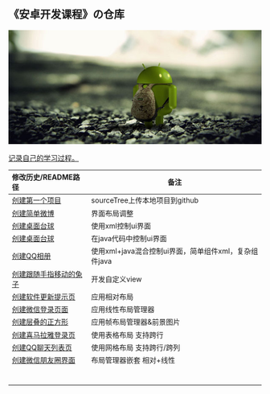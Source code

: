 ## 《安卓开发课程》の仓库


![9_110830212840_1](img/9_110830212840_1.jpg)

<u>记录自己的学习过程。</u>

| 修改历史/README路径                                       | 备注                                                  |
| :-------------------------------------------------------- | ----------------------------------------------------- |
| [创建第一个项目](Helloworld/README.md)                    | sourceTree上传本地项目到github                        |
| [创建简单微博](Helloworld/weibo/README.md)                | 界面布局调整                                          |
| [创建桌面台球](Helloworld/xmlLayout/README.md)            | 使用xml控制ui界面                                     |
| [创建桌面台球](Helloworld/javalayout/README.md)           | 在java代码中控制ui界面                                |
| [创建QQ相册](Helloworld/xmljavalayout/README.md)          | 使用xml+java混合控制ui界面，简单组件xml，复杂组件java |
| [创建跟随手指移动的兔子](Helloworld/myview/README.md)     | 开发自定义view                                        |
| [创建软件更新提示页](Helloworld/softwareUpdate/README.md) | 应用相对布局                                          |
| [创建微信登录页面](Helloworld/loginweixin/README.md)      | 应用线性布局管理器                                    |
| [创建层叠的正方形](Helloworld/frameLayout/README.md)      | 应用帧布局管理器&前景图片                             |
| [创建喜马拉雅登录页](Helloworld/ximalaya/README.md)       | 使用表格布局 支持跨行                                 |
| [创建QQ聊天列表页](Helloworld/qqlist/README.md)           | 使用网格布局 支持跨行/跨列                            |
| [创建微信朋友圈界面](Helloworld/friend/README.md)         | 布局管理器嵌套 相对+线性                              |
|                                                           |                                                       |
|                                                           |                                                       |
|                                                           |                                                       |
|                                                           |                                                       |
|                                                           |                                                       |
|                                                           |                                                       |
|                                                           |                                                       |



